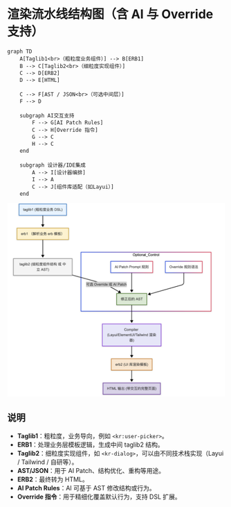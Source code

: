 # 渲染流水线结构图（含 AI 与 Override 支持）

```mermaid
graph TD
    A[Taglib1<br>（粗粒度业务组件）] --> B[ERB1]
    B --> C[Taglib2<br>（细粒度实现组件）]
    C --> D[ERB2]
    D --> E[HTML]

    C --> F[AST / JSON<br>（可选中间层）]
    F --> D

    subgraph AI交互支持
        F --> G[AI Patch Rules]
        C --> H[Override 指令]
        G --> C
        H --> C
    end

    subgraph 设计器/IDE集成
        A --> I[设计器编排]
        I --> A
        C --> J[组件库适配（如Layui）]
    end
```
<img src="render_pipeline.png"/>

## 说明

- **Taglib1**：粗粒度，业务导向，例如 `<kr:user-picker>`。
- **ERB1**：处理业务层模板逻辑，生成中间 taglib2 结构。
- **Taglib2**：细粒度实现组件，如 `<kr-dialog>`，可以由不同技术栈实现（Layui / Tailwind / 自研等）。
- **AST/JSON**：用于 AI Patch、结构优化、重构等用途。
- **ERB2**：最终转为 HTML。
- **AI Patch Rules**：AI 可基于 AST 修改结构或行为。
- **Override 指令**：用于精细化覆盖默认行为，支持 DSL 扩展。